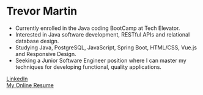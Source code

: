 # Trevor Martin

- Currently enrolled in the Java coding BootCamp at Tech Elevator.  
- Interested in Java software development, RESTful APIs and relational database design.  
- Studying Java, PostgreSQL, JavaScript, Spring Boot, HTML/CSS, Vue.js and Responsive Design.  
- Seeking a Junior Software Engineer position where I can master my techniques for developing functional, quality applications.

[LinkedIn](https://www.linkedin.com/in/trevordmartin/)  
[My Online Resume](https://trevordmartin.github.io/portfolio/index.html)

<!---
TrevorDMartin/TrevorDMartin is a ✨ special ✨ repository because its `README.md` (this file) appears on your GitHub profile.
You can click the Preview link to take a look at your changes.
--->

